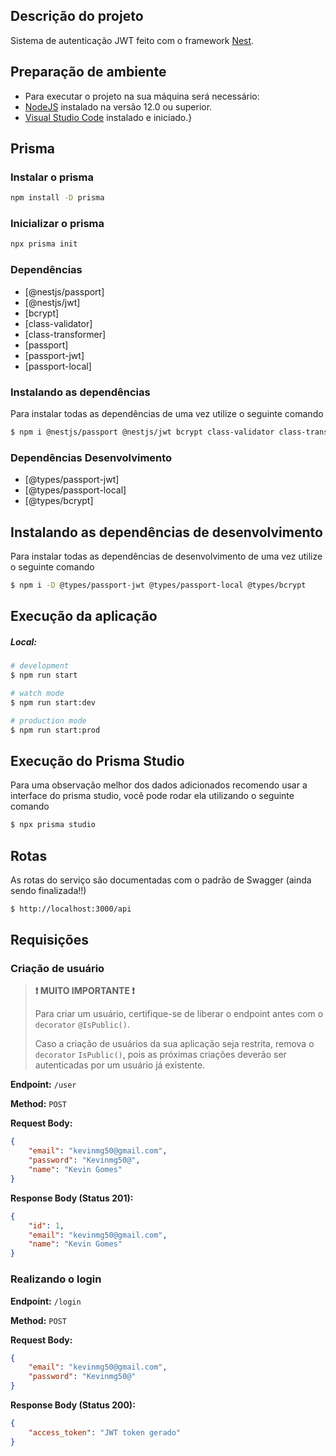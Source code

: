 ## Descrição do projeto

Sistema de autenticação JWT feito com o framework [Nest](https://github.com/nestjs/nest).

## Preparação de ambiente

- Para executar o projeto na sua máquina será necessário:
- [NodeJS](https://nodejs.org/en/) instalado na versão 12.0 ou superior.
- [Visual Studio Code](https://code.visualstudio.com) instalado e iniciado.}

## Prisma

### Instalar o prisma

```bash
npm install -D prisma
```

### Inicializar o prisma

```bash
npx prisma init
```

### Dependências

- [@nestjs/passport]
- [@nestjs/jwt]
- [bcrypt]
- [class-validator]
- [class-transformer]
- [passport]
- [passport-jwt]
- [passport-local]

### Instalando as dependências

Para instalar todas as dependências de uma vez utilize o seguinte comando

```bash
$ npm i @nestjs/passport @nestjs/jwt bcrypt class-validator class-transformer passport passport-jwt passport-local
```

### Dependências Desenvolvimento

- [@types/passport-jwt]
- [@types/passport-local]
- [@types/bcrypt]

## Instalando as dependências de desenvolvimento

Para instalar todas as dependências de desenvolvimento de uma vez utilize o seguinte comando

```bash
$ npm i -D @types/passport-jwt @types/passport-local @types/bcrypt
```

## Execução da aplicação

##### Local:
```bash
# development
$ npm run start

# watch mode
$ npm run start:dev

# production mode
$ npm run start:prod
```

## Execução do Prisma Studio

Para uma observação melhor dos dados adicionados recomendo usar a interface do prisma studio, você pode rodar ela utilizando o seguinte comando

```bash
$ npx prisma studio
```

## Rotas

As rotas do serviço são documentadas com o padrão de Swagger (ainda sendo finalizada!!)

```bash
$ http://localhost:3000/api
```

## Requisições

### Criação de usuário

> **❗ MUITO IMPORTANTE ❗**
>
> Para criar um usuário, certifique-se de liberar o endpoint antes com o `decorator` `@IsPublic()`.
>
> Caso a criação de usuários da sua aplicação seja restrita, remova o `decorator` `IsPublic()`, pois as próximas criações deverão ser autenticadas por um usuário já existente.

**Endpoint:** `/user`

**Method:** `POST`

**Request Body:**

```json
{
    "email": "kevinmg50@gmail.com",
    "password": "Kevinmg50@",
    "name": "Kevin Gomes"
}
```

**Response Body (Status 201):**

```json
{
    "id": 1,
    "email": "kevinmg50@gmail.com",
    "name": "Kevin Gomes"
}
```

### Realizando o login

**Endpoint:** `/login`

**Method:** `POST`

**Request Body:**

```json
{
    "email": "kevinmg50@gmail.com",
    "password": "Kevinmg50@"
}
```

**Response Body (Status 200):**

```json
{
    "access_token": "JWT token gerado"
}
```

